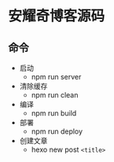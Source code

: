 # 安耀奇博客源码

## 命令

* 启动
  * npm run server
* 清除缓存
  * npm run clean
* 编译
  * npm run build
* 部署
  * npm run deploy
* 创建文章
  * hexo new post `<title>`
